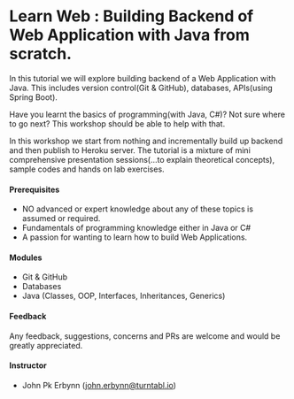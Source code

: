 # Learn Web : Building Backend of Web Application with Java from scratch.

In this tutorial we will explore building backend of a Web Application with Java. This includes version control(Git & GitHub), databases, APIs(using Spring Boot).

Have you learnt the basics of programming(with Java, C#)?  Not sure where to go next?  This workshop should be able to help with that.  

In this workshop we start from nothing and incrementally build up backend and then publish to Heroku server.
The tutorial is a mixture of mini comprehensive presentation sessions(...to explain theoretical concepts), sample codes and hands on lab exercises.

#### Prerequisites
- NO advanced or expert knowledge about any of these topics is assumed or required.
- Fundamentals of programming knowledge either in Java or C#
- A passion for wanting to learn how to build Web Applications.

#### Modules
- Git & GitHub
- Databases
- Java (Classes, OOP, Interfaces, Inheritances, Generics)

#### Feedback
Any feedback, suggestions, concerns and PRs are welcome and would be greatly appreciated.


#### Instructor

- John Pk Erbynn ([john.erbynn@turntabl.io](dawud.ismail@turntabl.io))